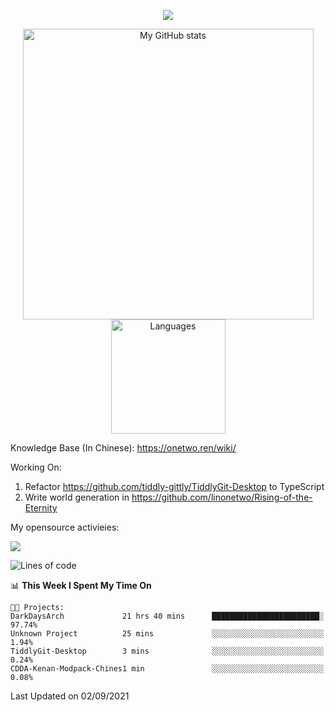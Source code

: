 <a href="https://github.com/linonetwo">
    <p align="center">
        <img src="https://github-profile-trophy.vercel.app/?username=linonetwo&column=7&theme=onedark"/>
    </p>
</a>
<a align="center" href="https://github.com/linonetwo">
  <p align="center">
    <img src="https://github-readme-stats.vercel.app/api?username=linonetwo&show_icons=true&count_private=true" alt="My GitHub stats" width="465"/>
    <img src="https://github-readme-stats.vercel.app/api/top-langs/?username=linonetwo&layout=compact&langs_count=10" alt="Languages" height="183">
  </p>
</a>

Knowledge Base (In Chinese): https://onetwo.ren/wiki/

Working On: 

1. Refactor https://github.com/tiddly-gittly/TiddlyGit-Desktop to TypeScript
1. Write world generation in https://github.com/linonetwo/Rising-of-the-Eternity

My opensource activieies:

![](https://visitor-badge.glitch.me/badge?page_id=linonetwo.linonetwo)

<!--START_SECTION:waka-->
![Lines of code](https://img.shields.io/badge/From%20Hello%20World%20I%27ve%20Written-2.5%20million%20lines%20of%20code-blue)

📊 **This Week I Spent My Time On** 

```text
🐱‍💻 Projects: 
DarkDaysArch             21 hrs 40 mins      ████████████████████████░   97.74% 
Unknown Project          25 mins             ░░░░░░░░░░░░░░░░░░░░░░░░░   1.94% 
TiddlyGit-Desktop        3 mins              ░░░░░░░░░░░░░░░░░░░░░░░░░   0.24% 
CDDA-Kenan-Modpack-Chines1 min               ░░░░░░░░░░░░░░░░░░░░░░░░░   0.08%

```


 Last Updated on 02/09/2021
<!--END_SECTION:waka-->
